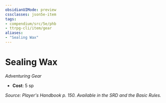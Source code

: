 ```yaml
---
obsidianUIMode: preview
cssclasses: json5e-item
tags:
- compendium/src/5e/phb
- ttrpg-cli/item/gear
aliases: 
- "Sealing Wax"
---
```

# Sealing Wax
*Adventuring Gear*  

- **Cost**: 5 sp

*Source: Player's Handbook p. 150. Available in the SRD and the Basic Rules.*